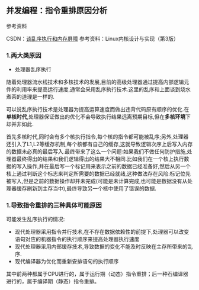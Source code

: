 ## 并发编程：指令重排原因分析

参考资料

CSDN：[谈乱序执行和内存屏障](https://blog.csdn.net/dd864140130/article/details/56494925)
参考资料：Linux内核设计与实现（第3版）

### 1.两大类原因

* 处理器乱序执行

随着处理器流水线技术和多核技术的发展,目前的高级处理器通过提高内部逻辑元件的利用率来提高运行速度,通常会采用乱序执行技术.这里的乱序和上面谈到烧水煮茶的道理是一样的.

可以说乱序执行技术是处理器为提高运算速度而做出违背代码原有顺序的优化.在**单核时代**,处理器保证做出的优化不会导致执行结果远离预期目标,但在**多核环境**下却并非如此.

首先多核时代,同时会有多个核执行指令,每个核的指令都可能被乱序;另外,处理器还引入了L1,L2等缓存机制,每个核都有自己的缓存,这就导致逻辑次序上后写入内存的数据未必真的最后写入.最终带来了这么一个问题:如果我们不做任何防护措施,处理器最终得出的结果和我们逻辑得出的结果大不相同.比如我们在一个核上执行数据的写入操作,并在最后写一个标记用来表示之前的数据已经准备好,然后从另一个核上通过判断这个标志来判定所需要的数据已经就绪,这种做法存在风险:标记位先被写入,但是之前的数据操作却并未完成(可能是未计算完成,也可能是数据没有从处理器缓存刷新到主存当中),最终导致另一个核中使用了错误的数据.

### 1.导致指令重排的三种具体可能原因

可能发生乱序执行的情况:

* 现代处理器采用指令并行技术,在不存在数据依赖性的前提下,处理器可以改变语句对应的机器指令的执行顺序来提高处理器执行速度
* 现代处理器采用内部缓存技术,导致数据的变化不能及时反映在主存所带来的乱序.
* 现代编译器为优化而重新安排语句的执行顺序

其中前两种都属于CPU进行的，属于运行期（动态）指令重排；后一种石编译器进行的，属于编译期（静态）指令重排。


